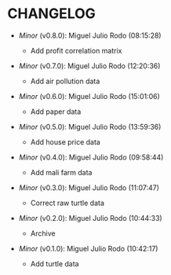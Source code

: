 # CHANGELOG

- *Minor* (v0.8.0): Miguel Julio Rodo (08:15:28)
  - Add profit correlation matrix

- *Minor* (v0.7.0): Miguel Julio Rodo (12:20:36)
  - Add air pollution data

- *Minor* (v0.6.0): Miguel Julio Rodo (15:01:06)
  - Add paper data

- *Minor* (v0.5.0): Miguel Julio Rodo (13:59:36)
  - Add house price data

- *Minor* (v0.4.0): Miguel Julio Rodo (09:58:44)
  - Add mali farm data

- *Minor* (v0.3.0): Miguel Julio Rodo (11:07:47)
  - Correct raw turtle data

- *Minor* (v0.2.0): Miguel Julio Rodo (10:44:33)
  - Archive

- *Minor* (v0.1.0): Miguel Julio Rodo (10:42:17)
  - Add turtle data

